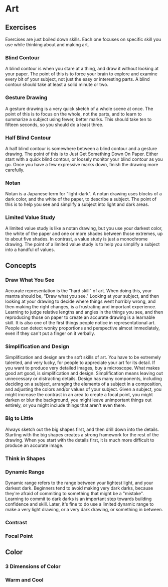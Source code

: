# Art


## Exercises

Exercises are just boiled down skills.
Each one focuses on specific skill you use while thinking about and making art.


### Blind Contour

A blind contour is when you stare at a thing, and draw it without looking at your paper.
The point of this is to force your brain to explore and examine every bit of your subject, not just the easy or interesting parts.
A blind contour should take at least a solid minute or two.


### Gesture Drawing

A gesture drawing is a very quick sketch of a whole scene at once.
The point of this is to focus on the whole, not the parts, and to learn to summarize a subject using fewer, better marks.
This should take ten to fifteen seconds, so you should do a least three.


### Half Blind Contour

A half blind contour is somewhere between a blind contour and a gesture drawing.
The point of this is to Just Get Something Down On Paper.
Either start with a quick blind contour, or loosely monitor your blind contour as you go.
Once you have a few expressive marks down, finish the drawing  more carefully.


### Notan

Notan is a Japanese term for "light-dark".
A notan drawing uses blocks of a dark color, and the white of the paper, to describe a subject.
The point of this is to help you see and simplify a subject into light and dark areas.


### Limited Value Study

A limited value study is like a notan drawing, but you use your darkest color, the white of the paper and one or more shades between those extremes, up to about five shades.
In contrast, a value study is just a monochrome drawing.
The point of a limited value study is to help you simplify a subject into a handful of values.


## Concepts


### Draw What You See

Accurate representation is the "hard skill" of art.
When doing this, your mantra should be, "Draw what you see."
Looking at your subject, and then looking at your drawing to decide where things went horribly wrong, and then making the right changes, is a frustrating and important experience.
Learning to judge relative lengths and angles in the things you see, and then reproducing those on paper to create an accurate drawing is a learnable skill.
It is also one of the first things people notice in representational art.
People can detect wonky proportions and perspective almost immediately, even if they can't put a finger on it verbally.


### Simplification and Design

Simplification and design are the soft skills of art.
You have to be extremely talented, and very lucky, for people to appreciate your art for its detail.
If you want to produce very detailed images, buy a microscope.
What makes good art good, is simplification and design.
Simplification means leaving out unnecessary or distracting details.
Design has many components, including deciding on a subject, arranging the elements of a subject in a composition, and adjusting the colors and/or values of your subject.
Given a subject, you might increase the contrast in an area to create a focal point, you might darken or blur the background, you might leave unimportant things out entirely, or you might include things that aren't even there.


### Big to Little

Always sketch out the big shapes first, and then drill down into the details.
Starting with the big shapes creates a strong framework for the rest of the drawing.
When you start with the details first, it is much more difficult to produce an accurate image.


### Think in Shapes


### Dynamic Range

Dynamic range refers to the range between your lightest light, and your darkest dark.
Beginners tend to avoid making very dark darks, because they're afraid of commiting to something that might be a "mistake".
Learning to commit to dark darks is an important step towards building confidence and skill.
Later, it's fine to do use a limited dynamic range to make a very light drawing, or a very dark drawing, or something in between.

### Contrast

### Focal Point

## Color

### 3 Dimensions of Color

### Warm and Cool
